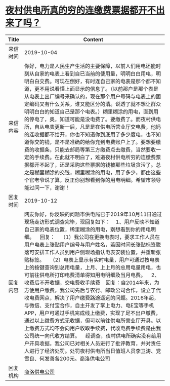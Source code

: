 # <a href="http://www.shangluo.gov.cn/zmhd/ldxxxx.jsp?urltype=leadermail.LeaderMailContentUrl&wbtreeid=1112&leadermailid=5477">夜村供电所真的穷的连缴费票据都开不出来了吗？</a>
|Title|Content|
|:---:|---|
|来信时间|2019-10-04|
|来信内容|你好，电力是人民生产生活的主要保障，以前人们用电还能时刻从自家的电表上看到自已当前的使用量，明明白白用电，明明白白交费。可现在倒好，有时连自己家的电表是那个都不知道，更不用说看懂上面显示的信息了。（以前那户是那个表是从电表上出厂编号来确认的，现在那个用户号码与电表上的固定编码又有什么关系，谁又能区分的清。说透了就不想让群众明明白白的知道自己是那个电表。）糊里糊涂的用电，直到用的停电了，奥，知道可能是没电费了。要缴费了。而夜村供电所，自从电表更新一后，凡是是在供电所营业厅交电费，他妈的连收据都不给开，你也不知道你到底用了多少度电，也不知道你交的钱，是不是准确的给你充到电费账户上了。要想要缴费的收据条，只能去邮局等第三方缴费点去缴费，当然要收一定的手续费。在此就不明白了，难道夜村供电所穷的连缴费票据都开不起了，还是采购这些票据的钱被那些垃圾贪污了。总之是糊里糊涂的交钱，糊里糊涂的用电，用了多少，都由这些个官老爷说了算，反正你别想看到你的用电明细。希望市领导能过问一下，谢谢！|
|回复时间|2019-10-12|
|回复内容|网友你好，你反映的问题市供电局已于2019年10月11日通过现场走访形式调查完毕，现回复如下：    1、用户反映不知道自己家的电表位置，稀里糊涂的用电，别想看到你的用电明细。    回复：    （1）我公司在更换电表时，要求工作人员在用户电表上张贴用户编号与用户姓名，若因时间长张贴标签脱落可安排工作人员到用户侧现场指认电表安装位置，并重新张贴标签。    （2）电表上显示有实时电量，用户可通过按电表上的按键查询到总用电量，上月、上上月的总用电量用电，也可前往供电所打印电费清单得知用电明细及当月电费。    2、收费后不开收据，交电费收手续费    回复：自2014年来，为方便用户缴费，我公司先后与农行、邮政公司合作，设立了代收电费网点，解决了用户缴费路途遥远的问题。2016年起，与微信、支付宝合作，自主开发了掌上电力、电E宝等手机APP，用户可通过手机完成线上缴费，实现了足不出户缴费，通过以上缴费方式无收据，但可以前往供电所营业厅开具。以上缴费方式均不会向用户收取手续费，代收电费手续费是由我公司统一向代收方结算。    经调查，夜村供电所确实没有给用户开具收据，我公司已对相关人员进行了批评教育，并对责任人进行了经济处罚。处罚夜村供电所当日值班人员李卫涛、党雪良、何发善各200元。商洛供电公司|
|回复机构|<a href="../../categories/agencies/商洛供电公司.md">商洛供电公司</a>|
